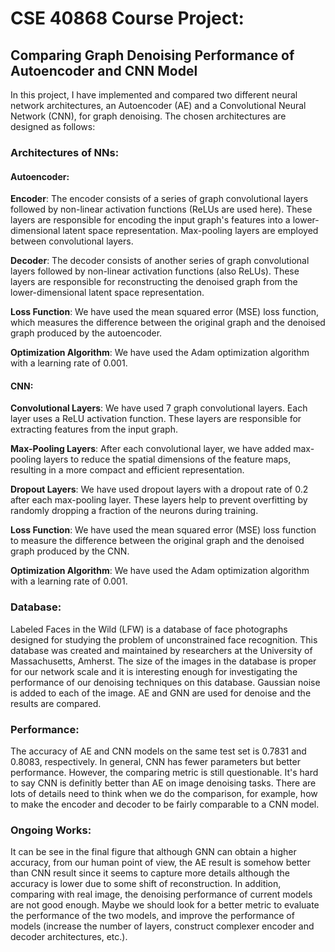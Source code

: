 # CSE 40868 Course Project:
## Comparing Graph Denoising Performance of Autoencoder and CNN Model

In this project, I have implemented and compared two different neural network architectures, an Autoencoder (AE) and a Convolutional Neural Network (CNN), for graph denoising. The chosen architectures are designed as follows:

### Architectures of NNs:
#### Autoencoder:
**Encoder**: The encoder consists of a series of graph convolutional layers followed by non-linear activation functions (ReLUs are used here). These layers are responsible for encoding the input graph's features into a lower-dimensional latent space representation. Max-pooling layers are employed between convolutional layers.

**Decoder**: The decoder consists of another series of graph convolutional layers followed by non-linear activation functions (also ReLUs). These layers are responsible for reconstructing the denoised graph from the lower-dimensional latent space representation.

**Loss Function**: We have used the mean squared error (MSE) loss function, which measures the difference between the original graph and the denoised graph produced by the autoencoder.

**Optimization Algorithm**: We have used the Adam optimization algorithm with a learning rate of 0.001.

#### CNN:
**Convolutional Layers**: We have used 7 graph convolutional layers. Each layer uses a ReLU activation function. These layers are responsible for extracting features from the input graph.

**Max-Pooling Layers**: After each convolutional layer, we have added max-pooling layers to reduce the spatial dimensions of the feature maps, resulting in a more compact and efficient representation.

**Dropout Layers**: We have used dropout layers with a dropout rate of 0.2 after each max-pooling layer. These layers help to prevent overfitting by randomly dropping a fraction of the neurons during training.

**Loss Function**: We have used the mean squared error (MSE) loss function to measure the difference between the original graph and the denoised graph produced by the CNN.

**Optimization Algorithm**: We have used the Adam optimization algorithm with a learning rate of 0.001.

### Database:
Labeled Faces in the Wild (LFW) is a database of face photographs designed for studying the problem of unconstrained face recognition. This database was created and maintained by researchers at the University of Massachusetts, Amherst. The size of the images in the database is proper for our network scale and it is interesting enough for investigating the performance of our denoising techniques on this database. Gaussian noise is added to each of the image. AE and GNN are used for denoise and the results are compared.

### Performance:
The accuracy of AE and CNN models on the same test set is 0.7831 and 0.8083, respectively. In general, CNN has fewer parameters but better performance. However, the comparing metric is still questionable. It's hard to say CNN is definitly better than AE on image denoising tasks. There are lots of details need to think when we do the comparison, for example, how to make the encoder and decoder to be fairly comparable to a CNN model.

### Ongoing Works:
It can be see in the final figure that although GNN can obtain a higher accuracy, from our human point of view, the AE result is somehow better than CNN result since it seems to capture more details although the accuracy is lower due to some shift of reconstruction. In addition, comparing with real image, the denoising performance of current models are not good enough. Maybe we should look for a better metric to evaluate the performance of the two models, and improve the performance of models (increase the number of layers, construct complexer encoder and decoder architectures, etc.).

